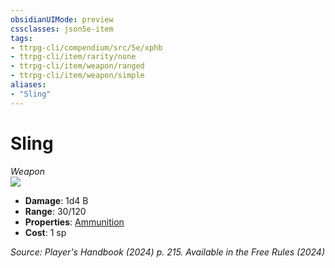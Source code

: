 ```yaml
---
obsidianUIMode: preview
cssclasses: json5e-item
tags:
- ttrpg-cli/compendium/src/5e/xphb
- ttrpg-cli/item/rarity/none
- ttrpg-cli/item/weapon/ranged
- ttrpg-cli/item/weapon/simple
aliases: 
- "Sling"
---
```

# Sling
*Weapon*  
![](Mechanics/items/img/sling.webp#right)

- **Damage**: 1d4 B
- **Range**: 30/120
- **Properties**: [Ammunition](Mechanics/rules/item-properties.md#Ammunition)
- **Cost**: 1 sp

*Source: Player's Handbook (2024) p. 215. Available in the Free Rules (2024)*